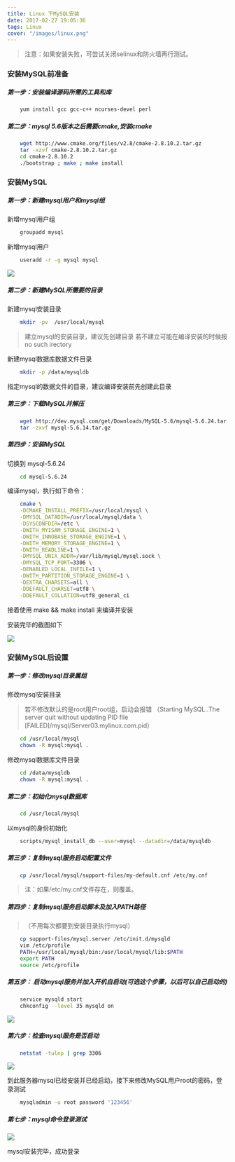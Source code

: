 ```yaml
---
title: Linux 下MySQL安装
date: 2017-02-27 19:05:36
tags: Linux
cover: "/images/linux.png"
---
```


> 注意：如果安装失败，可尝试关闭selinux和防火墙再行测试。

### 安装MySQL前准备

##### 第一步：安装编译源码所需的工具和库 

```bash
	yum install gcc gcc-c++ ncurses-devel perl 
```

##### 第二步：mysql 5.6版本之后需要cmake,安装cmake

```bash
	wget http://www.cmake.org/files/v2.8/cmake-2.8.10.2.tar.gz   
	tar -xzvf cmake-2.8.10.2.tar.gz   
	cd cmake-2.8.10.2   
	./bootstrap ; make ; make install   
```

### 安装MySQL

##### 第一步：新建mysql用户和mysql组

新增mysql用户组 

```bash
	groupadd mysql 
```

新增mysql用户 

```bash
	useradd -r -g mysql mysql 
```

 ![](/images/2017_02_27_1.jpg)

##### 第二步：新建MySQL所需要的目录

新建mysql安装目录 

```bash
	mkdir -pv  /usr/local/mysql
```

>建立mysql的安装目录，建议先创建目录
>若不建立可能在编译安装的时候报no such irectory

新建mysql数据库数据文件目录

```bash
	mkdir -p /data/mysqldb  
```

指定mysql的数据文件的目录，建议编译安装前先创建此目录

##### 第三步：下载MySQL并解压

```bash
	wget http://dev.mysql.com/get/Downloads/MySQL-5.6/mysql-5.6.24.tar.gz
	tar -zxvf mysql-5.6.14.tar.gz
```

##### 第四步：安装MySQL

切换到 mysql-5.6.24  

```bash
	cd mysql-5.6.24
```

编译mysql，执行如下命令：

```bash
	cmake \
	-DCMAKE_INSTALL_PREFIX=/usr/local/mysql \
	-DMYSQL_DATADIR=/usr/local/mysql/data \
	-DSYSCONFDIR=/etc \
	-DWITH_MYISAM_STORAGE_ENGINE=1 \
	-DWITH_INNOBASE_STORAGE_ENGINE=1 \
	-DWITH_MEMORY_STORAGE_ENGINE=1 \
	-DWITH_READLINE=1 \
	-DMYSQL_UNIX_ADDR=/var/lib/mysql/mysql.sock \
	-DMYSQL_TCP_PORT=3306 \
	-DENABLED_LOCAL_INFILE=1 \
	-DWITH_PARTITION_STORAGE_ENGINE=1 \
	-DEXTRA_CHARSETS=all \
	-DDEFAULT_CHARSET=utf8 \
	-DDEFAULT_COLLATION=utf8_general_ci
```

接着使用 make && make install 来编译并安装
 
安装完毕的截图如下

 ![](/images/2017_02_27_2.jpg) 

### 安装MySQL后设置

##### 第一步：修改mysql目录属组

修改mysql安装目录
>若不修改默认的是root用户root组，启动会报错
>（Starting MySQL..The server quit without updating PID file [FAILED]/mysql/Server03.mylinux.com.pid）

```bash
	cd /usr/local/mysql   
	chown -R mysql:mysql . 
```

修改mysql数据库文件目录

```bash
	cd /data/mysqldb  
	chown -R mysql:mysql .  
```

##### 第二步：初始化mysql数据库

```bash
	cd /usr/local/mysql   
```

以mysql的身份初始化

```bash
	scripts/mysql_install_db --user=mysql --datadir=/data/mysqldb 
```

##### 第三步：复制mysql服务启动配置文件

```bash
	cp /usr/local/mysql/support-files/my-default.cnf /etc/my.cnf  
```

> 注：如果/etc/my.cnf文件存在，则覆盖。

##### 第四步：复制mysql服务启动脚本及加入PATH路径

>（不用每次都要到安装目录执行mysql）

```bash
	cp support-files/mysql.server /etc/init.d/mysqld     
	vim /etc/profile   
	PATH=/usr/local/mysql/bin:/usr/local/mysql/lib:$PATH  
	export PATH  
	source /etc/profile    
```

##### 第五步： 启动mysql服务并加入开机自启动(可选这个步骤，以后可以自己启动的)

```bash
	service mysqld start 
	chkconfig --level 35 mysqld on
```

 ![](/images/2017_02_27_3.jpg) 

##### 第六步：检查mysql服务是否启动

```bash
	netstat -tulnp | grep 3306   
```

 ![](/images/2017_02_27_4.jpg)
 
到此服务器mysql已经安装并已经启动，接下来修改MySQL用户root的密码，登录测试

```bash
	mysqladmin -u root password '123456'  
```

##### 第七步：mysql命令登录测试

 ![](/images/2017_02_27_5.jpg) 

mysql安装完毕，成功登录
